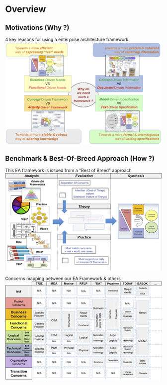 Overview
==

Motivations (Why ?)
-
4 key reasons for using a enterprise architecture framework
![alt text](https://github.com/iPlumb3r/pEAr4pEEr/blob/master/images/Overview_Why.png)


Benchmark & Best-Of-Breed Approach (How ?)
-
This EA framework is issued from a “Best of Breed” approach
![alt text](https://github.com/iPlumb3r/pEAr4pEEr/blob/master/images/Overview_How_1.png)

Concerns mapping between our EA Framework & others
![alt text](https://github.com/iPlumb3r/pEAr4pEEr/blob/master/images/Overview_How_2.png)



